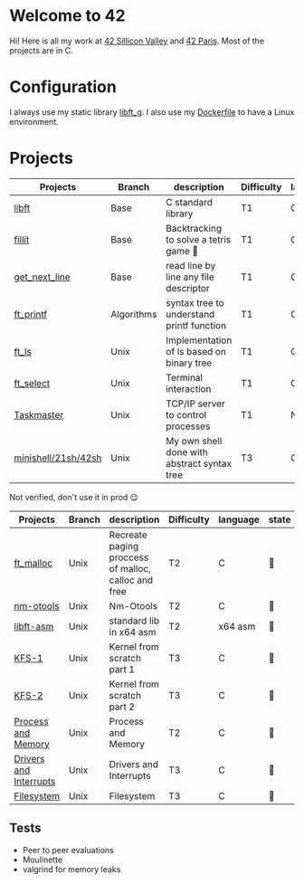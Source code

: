 
# Welcome to 42

Hi! Here is all my work at [42 Sillicon Valley](https://www.42.us.org/) and [42 Paris](https://www.42.fr/). Most of the projects are in C.
# Configuration
I always use my static library [libft_g](/libft_g).
I also use my [Dockerfile](/docker_config/Dockerfile) to have a Linux environment.

# Projects

| Projects | Branch | description | Difficulty | language | state |
|--|--|--|--|--|--|
| [libft](/projects/libft) | Base | C standard library | T1 |C |:100: |
| [fillit](/projects/fillit) | Base |Backtracking to solve a tetris game :muscle: | T1 | C |:100: |
| [get_next_line](/projects/get_next_line) | Base | read line by line any file descriptor | T1 | C |:100: |
| [ft_printf](/projects/ft_printf) | Algorithms | syntax tree to understand printf function | T1 | C |:100: |
| [ft_ls](/projects/ft_ls) | Unix | Implementation of ls based on binary tree | T1 | C |:100: |
| [ft_select](/projects/ft_select) | Unix | Terminal interaction | T1 | C |:100: |
| [Taskmaster](/projects/taskmaster) | Unix | TCP/IP server to control processes | T1 | Node js |:100: |
| [minishell/21sh/42sh](/projects/minishell_21sh_42sh) | Unix |  My own shell done with abstract syntax tree |  T3 | C |:100: |

Not verified, don't use it in prod :relieved:

| Projects | Branch |  description | Difficulty | language | state |
|--|--|--|--|--|--|
| [ft_malloc](/projects/ft_malloc) | Unix | Recreate paging proccess of malloc, calloc and free | T2 | C |:construction_worker: |
| [nm-otools](/projects/nm-tools) | Unix | Nm-Otools | T2 | C |:construction_worker: |
| [libft-asm](/projects/libft-asm) | Unix | standard lib in x64 asm | T2 | x64 asm |:construction_worker: |
| [KFS-1](/projects/little-penguin-1) | Unix | Kernel from scratch part 1 | T3 | C |:construction_worker: |
| [KFS-2](/projects/little-penguin-1) | Unix | Kernel from scratch part 2 | T3 | C |:construction_worker: |
| [Process and Memory](/projects/libft-asm) | Unix | Process and Memory | T2 | C |:construction_worker: |
| [Drivers and Interrupts](/projects/libft-asm) | Unix | Drivers and Interrupts | T3 | C |:construction_worker: |
| [Filesystem](/projects/Filesystem) | Unix | Filesystem | T3 | C |:construction_worker: |


## Tests
- Peer to peer evaluations
- Moulinette
- valgrind for memory leaks


